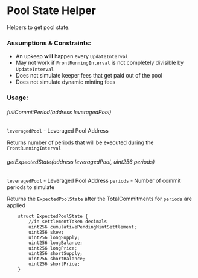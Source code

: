 # Pool State Helper

Helpers to get pool state.

### Assumptions & Constraints:

- An upkeep **will** happen every `UpdateInterval`
- May not work if `FrontRunningInterval` is not completely divisible by `UpdateInterval`
- Does not simulate keeper fees that get paid out of the pool
- Does not simulate dynamic minting fees

### Usage:

###### fullCommitPeriod(address leveragedPool)

`leveragedPool` - Leveraged Pool Address

Returns number of periods that will be executed during the `FrontRunningInterval`
<br>

###### getExpectedState(address leveragedPool, uint256 periods)

`leveragedPool` - Leveraged Pool Address
`periods` - Number of commit periods to simulate

Returns the `ExpectedPoolState` after the TotalCommitments for `periods` are applied

```
    struct ExpectedPoolState {
        //in settlementToken decimals
        uint256 cumulativePendingMintSettlement;
        uint256 skew;
        uint256 longSupply;
        uint256 longBalance;
        uint256 longPrice;
        uint256 shortSupply;
        uint256 shortBalance;
        uint256 shortPrice;
    }
```
